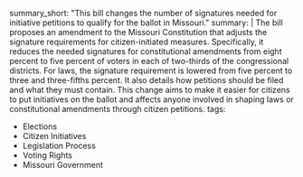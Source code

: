 summary_short: "This bill changes the number of signatures needed for initiative petitions to qualify for the ballot in Missouri."
summary: |
  The bill proposes an amendment to the Missouri Constitution that adjusts the signature requirements for citizen-initiated measures. Specifically, it reduces the needed signatures for constitutional amendments from eight percent to five percent of voters in each of two-thirds of the congressional districts. For laws, the signature requirement is lowered from five percent to three and three-fifths percent. It also details how petitions should be filed and what they must contain. This change aims to make it easier for citizens to put initiatives on the ballot and affects anyone involved in shaping laws or constitutional amendments through citizen petitions.
tags:
  - Elections
  - Citizen Initiatives
  - Legislation Process
  - Voting Rights
  - Missouri Government
